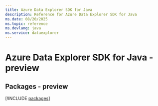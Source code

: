 ```yaml
---
title: Azure Data Explorer SDK for Java
description: Reference for Azure Data Explorer SDK for Java
ms.date: 08/20/2025
ms.topic: reference
ms.devlang: java
ms.service: dataexplorer
---
```

# Azure Data Explorer SDK for Java - preview
## Packages - preview
[!INCLUDE [packages](data-explorer-index.md)]